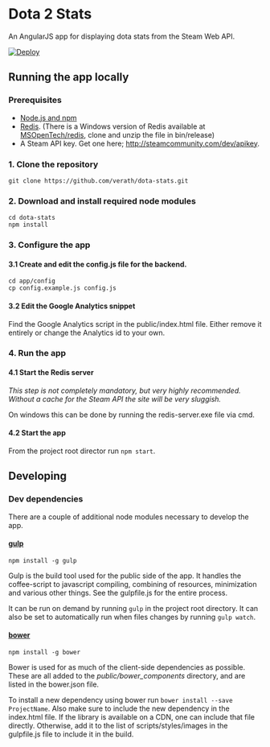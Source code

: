 # Dota 2 Stats
An AngularJS app for displaying dota stats from the Steam Web API.

[![Deploy](https://www.herokucdn.com/deploy/button.png)](https://heroku.com/deploy)

## Running the app locally
### Prerequisites 
 * [Node.js and npm](http://nodejs.org/)
 * [Redis](http://redis.io/). (There is a Windows version of Redis available at [MSOpenTech/redis](https://github.com/MSOpenTech/redis), 
clone and unzip the file in bin/release)
 * A Steam API key. Get one here; http://steamcommunity.com/dev/apikey.

### 1. Clone the repository
```
git clone https://github.com/verath/dota-stats.git
```
### 2. Download and install required node modules

```
cd dota-stats
npm install
```

### 3. Configure the app

#### 3.1 Create and edit the config.js file for the backend.
```
cd app/config
cp config.example.js config.js
```

#### 3.2 Edit the Google Analytics snippet
Find the Google Analytics script in the public/index.html file. Either remove it entirely or change the
Analytics id to your own.

### 4. Run the app

#### 4.1 Start the Redis server
*This step is not completely mandatory, but very highly recommended. Without a cache for the Steam API the site
will be very sluggish.*

On windows this can be done by running the redis-server.exe file via cmd.

#### 4.2 Start the app
From the project root director run `npm start`.


## Developing

### Dev dependencies

There are a couple of additional node modules necessary to develop the app.

#### [gulp](http://gulpjs.com/) 
```
npm install -g gulp
```

Gulp is the build tool used for the public side of the app. It handles the coffee-script to 
javascript compiling, combining of resources, minimization and various other things. 
See the gulpfile.js for the entire process.

It can be run on demand by running `gulp` in the project root directory. It can also be set to 
automatically run when files changes by running `gulp watch`.

#### [bower](http://bower.io/)
```
npm install -g bower
```

Bower is used for as much of the client-side dependencies as possible. These are all added to the 
*public/bower_components* directory, and are listed in the bower.json file.

To install a new dependency using bower run `bower install --save ProjectName`. Also make sure to 
include the new dependency in the index.html file. If the library is available on a CDN, one can 
include that file directly. Otherwise, add it to the list of scripts/styles/images in the
gulpfile.js file to include it in the build.

